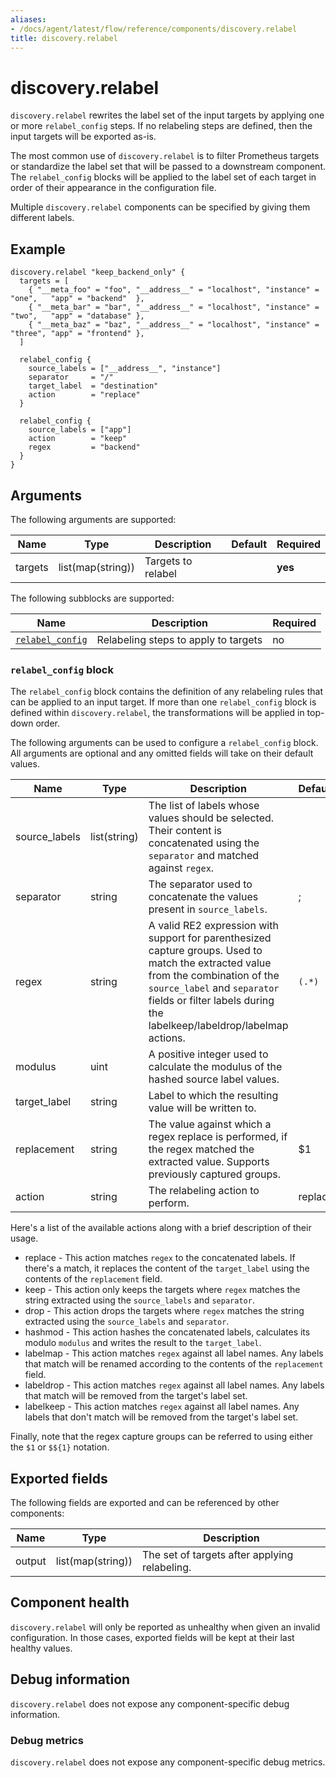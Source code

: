 ```yaml
---
aliases:
- /docs/agent/latest/flow/reference/components/discovery.relabel
title: discovery.relabel
---
```


# discovery.relabel

`discovery.relabel` rewrites the label set of the input targets by applying one
or more `relabel_config` steps. If no relabeling steps are defined, then the
input targets will be exported as-is.

The most common use of `discovery.relabel` is to filter Prometheus targets or
standardize the label set that will be passed to a downstream component. The
`relabel_config` blocks will be applied to the label set of each target in
order of their appearance in the configuration file.

Multiple `discovery.relabel` components can be specified by giving them
different labels.

## Example

```river
discovery.relabel "keep_backend_only" {
  targets = [
    { "__meta_foo" = "foo", "__address__" = "localhost", "instance" = "one",   "app" = "backend"  },
    { "__meta_bar" = "bar", "__address__" = "localhost", "instance" = "two",   "app" = "database" },
    { "__meta_baz" = "baz", "__address__" = "localhost", "instance" = "three", "app" = "frontend" },
  ]

  relabel_config {
    source_labels = ["__address__", "instance"]
    separator     = "/"
    target_label  = "destination"
    action        = "replace"
  }

  relabel_config {
    source_labels = ["app"]
    action        = "keep"
    regex         = "backend"
  }
}
```

## Arguments

The following arguments are supported:

Name | Type | Description | Default | Required
---- | ---- | ----------- | ------- | --------
targets | list(map(string)) | Targets to relabel | | **yes**

The following subblocks are supported:

Name | Description | Required
---- | ----------- | --------
[`relabel_config`](#relabel_config-block) | Relabeling steps to apply to targets | no

### `relabel_config` block

The `relabel_config` block contains the definition of any relabeling rules that
can be applied to an input target. If more than one `relabel_config` block is
defined within `discovery.relabel`, the transformations will be applied
in top-down order.

The following arguments can be used to configure a `relabel_config` block.
All arguments are optional and any omitted fields will take on their default
values.

Name | Type | Description | Default | Required
---- | ---- | ----------- | ------- | --------
source_labels | list(string) | The list of labels whose values should be selected. Their content is concatenated using the `separator` and matched against `regex`. | | no
separator     | string       |  The separator used to concatenate the values present in `source_labels`. | ; | no
regex         | string       | A valid RE2 expression with support for parenthesized capture groups. Used to match the extracted value from the combination of the `source_label` and `separator` fields or filter labels during the labelkeep/labeldrop/labelmap actions. | `(.*)` | no
modulus       | uint         | A positive integer used to calculate the modulus of the hashed source label values. | | no
target_label  | string       | Label to which the resulting value will be written to. | | no
replacement   | string       | The value against which a regex replace is performed, if the regex matched the extracted value. Supports previously captured groups. | $1 | no
action        | string       | The relabeling action to perform. | replace | no

Here's a list of the available actions along with a brief description of their usage.

* replace - This action matches `regex` to the concatenated labels. If there's a match, it replaces the content of the `target_label` using the contents of the `replacement` field.
* keep    - This action only keeps the targets where `regex` matches the string extracted using the `source_labels` and `separator`.
* drop    - This action drops the targets where `regex` matches the string extracted using the `source_labels` and `separator`.
* hashmod - This action hashes the concatenated labels, calculates its modulo `modulus` and writes the result to the `target_label`.
* labelmap  - This action matches `regex` against all label names. Any labels that match will be renamed according to the contents of the `replacement` field.
* labeldrop - This action matches `regex` against all label names. Any labels that match will be removed from the target's label set.
* labelkeep - This action matches `regex` against all label names. Any labels that don't match will be removed from the target's label set.

Finally, note that the regex capture groups can be referred to using either the `$1` or `$${1}` notation.

## Exported fields

The following fields are exported and can be referenced by other components:

Name | Type | Description
---- | ---- | -----------
output | list(map(string)) | The set of targets after applying relabeling.

## Component health

`discovery.relabel` will only be reported as unhealthy when given an invalid
configuration. In those cases, exported fields will be kept at their last
healthy values.

## Debug information

`discovery.relabel` does not expose any component-specific debug information.

### Debug metrics

`discovery.relabel` does not expose any component-specific debug metrics.
